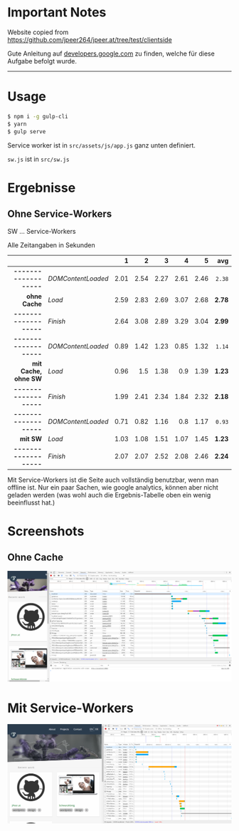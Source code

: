 # Important Notes

Website copied from https://github.com/jpeer264/jpeer.at/tree/test/clientside

Gute Anleitung auf [developers.google.com](https://developers.google.com/web/fundamentals/getting-started/primers/service-workers) zu finden, welche für diese Aufgabe befolgt wurde.

---

# Usage
```sh
$ npm i -g gulp-cli
$ yarn
$ gulp serve
```

Service worker ist in `src/assets/js/app.js` ganz unten definiert.

`sw.js` ist in `src/sw.js`

# Ergebnisse

## Ohne Service-Workers

SW ... Service-Workers

Alle Zeitangaben in Sekunden

|                         |                    | 1  | 2  | 3  | 4  | 5  | avg   |
|------------------------:|--------------------|---:|---:|---:|---:|---:|------:|
| **-------------------** | *DOMContentLoaded* |2.01|2.54|2.27|2.61|2.46| `2.38` |
| **ohne Cache**          | *Load*             |2.59|2.83|2.69|3.07|2.68| **2.78** |
| **-------------------** | *Finish*           |2.64|3.08|2.89|3.29|3.04| **2.99** |
| **-------------------** | *DOMContentLoaded* |0.89|1.42|1.23|0.85|1.32| `1.14` |
| **mit Cache, ohne SW**  | *Load*             |0.96|1.5 |1.38|0.9 |1.39| **1.23** |
| **-------------------** | *Finish*           |1.99|2.41|2.34|1.84|2.32| **2.18** |
| **-------------------** | *DOMContentLoaded* |0.71|0.82|1.16|0.8 |1.17| `0.93` |
| **mit SW**              | *Load*             |1.03|1.08|1.51|1.07|1.45| **1.23** |
| **-------------------** | *Finish*           |2.07|2.07|2.52|2.08|2.46| **2.24** |

Mit Service-Workers ist die Seite auch vollständig benutzbar, wenn man offline ist. Nur ein paar Sachen, wie google analytics, können aber nicht geladen werden (was wohl auch die Ergebnis-Tabelle oben ein wenig beeinflusst hat.)

# Screenshots
## Ohne Cache
![Ohne Cache](screenshot_no_serviceworkers.png)
# Mit Service-Workers
![Mit Service-Workers](screenshot_with_serviceworkers.png)

